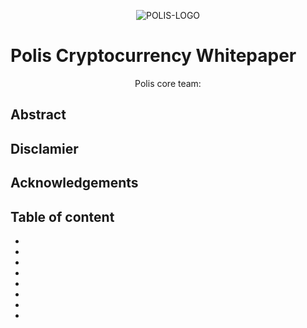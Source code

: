 
<p align="center">
  <img src="https://github.com/polispay/polis/raw/master/src/qt/res/icons/bitcoin.png" alt="POLIS-LOGO"/>
</p>

<p align="center">
<h1>Polis Cryptocurrency Whitepaper</h1>
</p>
<p align="center">
<span>Polis core team:</span>
</p>
<p align="center">
<h2>Abstract</h2>
</p>
<p align="center">
<h2>Disclamier</h2>
</p>
<p align="center">
<h2>Acknowledgements</h2>
</p>
<p align="center">
<h2>Table of content</h2>
<ul>
<li></li>
<li></li>
<li></li>
<li></li>
<li></li>
<li></li>
<li></li>
<li></li>
</ul>
</p>


